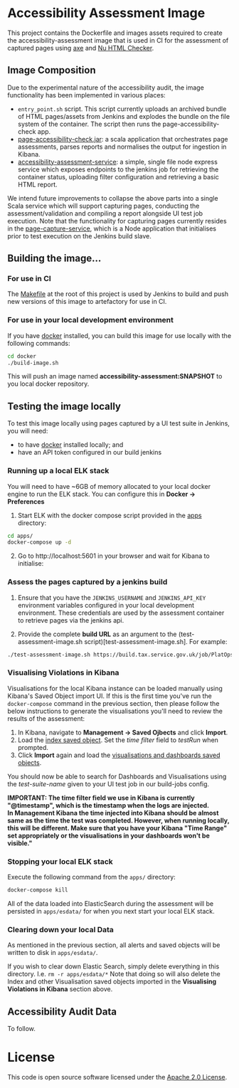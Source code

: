 # Accessibility Assessment Image
This project contains the Dockerfile and images assets required to create the accessibility-assessment image that is used in CI for the assessment of captured pages using [axe](https://www.deque.com/axe/) and [Nu HTML Checker](https://validator.github.io/validator/).

## Image Composition
Due to the experimental nature of the accessibility audit, the image functionality has been implemented in various places:
- `entry_point.sh` script.  This script currently uploads an archived bundle of HTML pages/assets from Jenkins and explodes the bundle on the file system of the container. The script then runs the page-accessibility-check  app.   
- [page-accessibility-check.jar](https://github.com/hmrc/page-accessibility-check): a scala application that orchestrates page assessments, parses reports and normalises the output for ingestion in Kibana. 
- [accessibility-assessment-service](docker/files/service/server.js): a simple, single file node express service which exposes endpoints to the jenkins job for retrieving the container status, uploading filter configuration and retrieving a basic HTML report. 

We intend future improvements to collapse the above parts into a single Scala service which will support capturing pages, conducting the assessment/validation and compiling a report alongside UI test job execution.  Note that the functionality for capturing pages currently resides in the [page-capture-service](https://github.com/hmrc/page-capture-service), which is a Node application that initialises prior to test execution on the Jenkins build slave.

## Building the image...

### For use in CI
The [Makefile](Makefile) at the root of this project is used by Jenkins to build and push new versions of this image to artefactory for use in CI.

### For use in your local development environment 
If you have [docker](https://docs.docker.com/install) installed, you can build this image for use locally with the following commands:
```bash
cd docker
./build-image.sh
```

This will push an image named **accessibility-assessment:SNAPSHOT** to you local docker repository.

## Testing the image locally
To test this image locally using pages captured by a UI test suite in Jenkins, you will need:
- to have [docker](https://docs.docker.com/install) installed locally; and 
- have an API token configured in our build jenkins


### Running up a local ELK stack
You will need to have ~6GB of memory allocated to your local docker engine to run the ELK stack.  You can configure this in **Docker -> Preferences**

1. Start ELK with the docker compose script provided in the [apps](apps/) directory:
```bash
cd apps/
docker-compose up -d
```
2. Go to http://localhost:5601 in your browser and wait for Kibana to initialise:

### Assess the pages captured by a jenkins build


1. Ensure that you have the `JENKINS_USERNAME` and `JENKINS_API_KEY` environment variables configured in your local development environment.  These credentials are used by the assessment container to retrieve pages via the jenkins api.

2. Provide the complete **build URL** as an argument to the (test-assessment-image.sh script)[test-assessment-image.sh]. For example: 
 
```bash
./test-assessment-image.sh https://build.tax.service.gov.uk/job/PlatOps/job/Examples/job/platops-example-a11y-test/2
```

### Visualising Violations in Kibana
Visualisations for the local Kibana instance can be loaded manually using Kibana's Saved Object import UI.  If this is the first time you've run the `docker-compose` command in the previous section, then please follow the below instructions to generate the visualisations you'll need to review the results of the assessment:

1. In Kibana, navigate to **Management -> Saved Ojbects** and click **Import**.  
2. Load the [index saved object](apps/kibana/kibana-index-so.json).  Set the *time filter* field to *testRun* when prompted.
3. Click **Import** again and load the [visualisations and dashboards saved objects](apps/kibana/management-kibana-so.json). 

You should now be able to search for Dashboards and Visualisations using the *test-suite-name* given to your UI test job in our build-jobs config.  

**IMPORTANT: The time filter field we use in Kibana is currently "@timestamp", which is the timestamp when the logs are injected.  
In Management Kibana the time injected into Kibana should be almost same as the time the test was completed. However, when running locally, this will be different. Make sure that you have your Kibana "Time Range" set appropriately or the visualisations in your dashboards won't be visible."**

### Stopping your local ELK stack
Execute the following command from the `apps/` directory:
```bash
docker-compose kill
```
All of the data loaded into ElasticSearch during the assessment will be persisted in `apps/esdata/` for when you next start your local ELK stack.

### Clearing down your local Data
As mentioned in the previous section, all alerts and saved objects will be written to disk in `apps/esdata/`.

If you wish to clear down Elastic Search, simply delete everything in this directory.  I.e. `rm -r apps/esdata/*` Note that doing so will also delete the Index and other Visualisation saved objects imported in the **Visualising Violations in Kibana** section above.

## Accessibility Audit Data 
To follow.  

# License
This code is open source software licensed under the [Apache 2.0 License]("http://www.apache.org/licenses/LICENSE-2.0.html").
